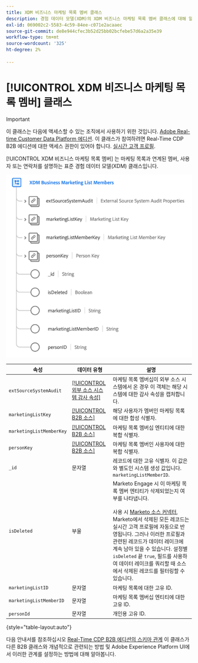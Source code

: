 ```yaml
---
title: XDM 비즈니스 마케팅 목록 멤버 클래스
description: 경험 데이터 모델(XDM)의 XDM 비즈니스 마케팅 목록 멤버 클래스에 대해 알아봅니다.
exl-id: 069002c2-5583-4c59-84ee-c071e2acaaec
source-git-commit: de8e944cfec3b52d25bb02bcfebe57d6a2a35e39
workflow-type: tm+mt
source-wordcount: '325'
ht-degree: 2%

---
```


# [!UICONTROL XDM 비즈니스 마케팅 목록 멤버] 클래스

>[!IMPORTANT]
>
>이 클래스는 다음에 액세스할 수 있는 조직에서 사용하기 위한 것입니다. [Adobe Real-time Customer Data Platform 에디션](../../../rtcdp/b2b-overview.md). 이 클래스가 참여하려면 Real-Time CDP B2B 에디션에 대한 액세스 권한이 있어야 합니다. [실시간 고객 프로필](../../../profile/home.md).

[!UICONTROL XDM 비즈니스 마케팅 목록 멤버] 는 마케팅 목록과 연계된 멤버, 사용자 또는 연락처를 설명하는 표준 경험 데이터 모델(XDM) 클래스입니다.

![UI에 표시되는 XDM 비즈니스 마케팅 목록 멤버 클래스의 구조](../../images/classes/b2b/business-marketing-list-members.png)

| 속성 | 데이터 유형 | 설명 |
| --- | --- | --- |
| `extSourceSystemAudit` | [[!UICONTROL 외부 소스 시스템 감사 속성]](../../data-types/external-source-system-audit-attributes.md) | 마케팅 목록 멤버십이 외부 소스 시스템에서 온 경우 이 객체는 해당 시스템에 대한 감사 속성을 캡처합니다. |
| `marketingListKey` | [[!UICONTROL B2B 소스]](../../data-types/b2b-source.md) | 해당 사용자가 멤버인 마케팅 목록에 대한 합성 식별자. |
| `marketingListMemberKey` | [[!UICONTROL B2B 소스]](../../data-types/b2b-source.md) | 마케팅 목록 멤버십 엔티티에 대한 복합 식별자. |
| `personKey` | [[!UICONTROL B2B 소스]](../../data-types/b2b-source.md) | 마케팅 목록 멤버인 사용자에 대한 복합 식별자. |
| `_id` | 문자열 | 레코드에 대한 고유 식별자. 이 값은 와 별도인 시스템 생성 값입니다. `marketingListMemberID`. |
| `isDeleted` | 부울 | Marketo Engage 시 이 마케팅 목록 멤버 엔티티가 삭제되었는지 여부를 나타냅니다.<br><br>사용 시 [Marketo 소스 커넥터](../../../sources/connectors/adobe-applications/marketo/marketo.md), Marketo에서 삭제된 모든 레코드는 실시간 고객 프로필에 자동으로 반영됩니다. 그러나 이러한 프로필과 관련된 레코드가 데이터 레이크에 계속 남아 있을 수 있습니다. 설정별 `isDeleted` 끝 `true`, 필드를 사용하여 데이터 레이크를 쿼리할 때 소스에서 삭제된 레코드를 필터링할 수 있습니다. |
| `marketingListID` | 문자열 | 마케팅 목록에 대한 고유 ID. |
| `marketingListMemberID` | 문자열 | 마케팅 목록 멤버십 엔티티에 대한 고유 ID. |
| `personId` | 문자열 | 개인용 고유 ID. |

{style="table-layout:auto"}

다음 안내서를 참조하십시오 [Real-Time CDP B2B 에디션의 스키마 관계](../../tutorials/relationship-b2b.md) 이 클래스가 다른 B2B 클래스와 개념적으로 관련되는 방법 및 Adobe Experience Platform UI에서 이러한 관계를 설정하는 방법에 대해 알아봅니다.
